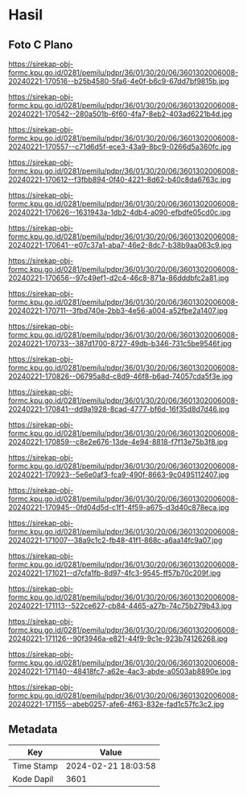 # Hasil

## Foto C Plano

https://sirekap-obj-formc.kpu.go.id/0281/pemilu/pdpr/36/01/30/20/06/3601302006008-20240221-170516--b25b4580-5fa6-4e0f-b6c9-67dd7bf9815b.jpg

https://sirekap-obj-formc.kpu.go.id/0281/pemilu/pdpr/36/01/30/20/06/3601302006008-20240221-170542--280a501b-6f60-4fa7-8eb2-403ad6221b4d.jpg

https://sirekap-obj-formc.kpu.go.id/0281/pemilu/pdpr/36/01/30/20/06/3601302006008-20240221-170557--c71d6d5f-ece3-43a9-8bc9-0266d5a360fc.jpg

https://sirekap-obj-formc.kpu.go.id/0281/pemilu/pdpr/36/01/30/20/06/3601302006008-20240221-170612--f3fbb894-0f40-4221-8d62-b40c8da6763c.jpg

https://sirekap-obj-formc.kpu.go.id/0281/pemilu/pdpr/36/01/30/20/06/3601302006008-20240221-170626--1631943a-1db2-4db4-a090-efbdfe05cd0c.jpg

https://sirekap-obj-formc.kpu.go.id/0281/pemilu/pdpr/36/01/30/20/06/3601302006008-20240221-170641--e07c37a1-aba7-46e2-8dc7-b38b9aa063c9.jpg

https://sirekap-obj-formc.kpu.go.id/0281/pemilu/pdpr/36/01/30/20/06/3601302006008-20240221-170656--97c49ef1-d2c4-46c8-871a-86dddbfc2a81.jpg

https://sirekap-obj-formc.kpu.go.id/0281/pemilu/pdpr/36/01/30/20/06/3601302006008-20240221-170711--3fbd740e-2bb3-4e56-a004-a52fbe2a1407.jpg

https://sirekap-obj-formc.kpu.go.id/0281/pemilu/pdpr/36/01/30/20/06/3601302006008-20240221-170733--387d1700-8727-49db-b346-731c5be9546f.jpg

https://sirekap-obj-formc.kpu.go.id/0281/pemilu/pdpr/36/01/30/20/06/3601302006008-20240221-170826--06795a8d-c8d9-46f8-b6ad-74057cda5f3e.jpg

https://sirekap-obj-formc.kpu.go.id/0281/pemilu/pdpr/36/01/30/20/06/3601302006008-20240221-170841--dd9a1928-8cad-4777-bf6d-16f35d8d7d46.jpg

https://sirekap-obj-formc.kpu.go.id/0281/pemilu/pdpr/36/01/30/20/06/3601302006008-20240221-170859--c8e2e676-13de-4e94-8818-f7f13e75b3f8.jpg

https://sirekap-obj-formc.kpu.go.id/0281/pemilu/pdpr/36/01/30/20/06/3601302006008-20240221-170923--5e6e0af3-fca9-490f-8663-9c0495112407.jpg

https://sirekap-obj-formc.kpu.go.id/0281/pemilu/pdpr/36/01/30/20/06/3601302006008-20240221-170945--0fd04d5d-c1f1-4f59-a675-d3d40c878eca.jpg

https://sirekap-obj-formc.kpu.go.id/0281/pemilu/pdpr/36/01/30/20/06/3601302006008-20240221-171007--38a9c1c2-fb48-41f1-868c-a6aa14fc9a07.jpg

https://sirekap-obj-formc.kpu.go.id/0281/pemilu/pdpr/36/01/30/20/06/3601302006008-20240221-171021--d7cfa1fb-8d97-4fc3-9545-ff57b70c209f.jpg

https://sirekap-obj-formc.kpu.go.id/0281/pemilu/pdpr/36/01/30/20/06/3601302006008-20240221-171113--522ce627-cb84-4465-a27b-74c75b279b43.jpg

https://sirekap-obj-formc.kpu.go.id/0281/pemilu/pdpr/36/01/30/20/06/3601302006008-20240221-171126--90f3946a-e821-44f9-9c1e-923b74126268.jpg

https://sirekap-obj-formc.kpu.go.id/0281/pemilu/pdpr/36/01/30/20/06/3601302006008-20240221-171140--48418fc7-a62e-4ac3-abde-a0503ab8890e.jpg

https://sirekap-obj-formc.kpu.go.id/0281/pemilu/pdpr/36/01/30/20/06/3601302006008-20240221-171155--abeb0257-afe6-4f63-832e-fad1c57fc3c2.jpg


## Metadata

| Key        | Value               |
| ---------- | ------------------- |
| Time Stamp | 2024-02-21 18:03:58 |
| Kode Dapil | 3601                |



